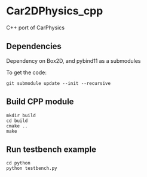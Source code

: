 # Car2DPhysics_cpp

C++ port of CarPhysics

## Dependencies

Dependency on Box2D, and pybind11 as a submodules

To get the code:
```
git submodule update --init --recursive
```

## Build CPP module

```
mkdir build
cd build
cmake ..
make
```

## Run testbench example

```
cd python
python testbench.py
```

